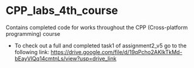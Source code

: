 # CPP_labs_4th_course
Contains completed code for works throughout the CPP (Cross-platform programming) course

* To check out a full and completed task1 of assignment2_v5 go to the following link: https://drive.google.com/file/d/19qPcho2AKIkTkMd-bEayVlQq14cmtnLs/view?usp=drive_link
